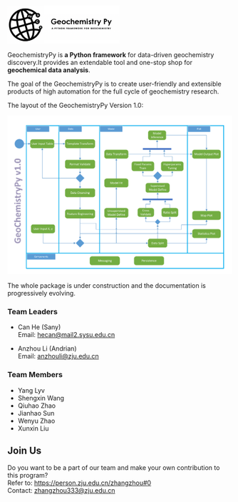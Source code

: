 <img src="./docs/Geochemistry Py.png" width="50%"/>

GeochemistryPy is **a Python framework** for data-driven geochemistry discovery.It provides an extendable tool and one-stop shop for **geochemical data analysis**.

The goal of the GeochemistryPy is to create user-friendly and extensible products of high automation for the full cycle of geochemistry research.

The layout of the GeochemistryPy Version 1.0:

<img src="./docs/GeochemistryPy-Activity%20Diagram_v1.png" />

The whole package is under construction and the documentation is progressively evolving. 

### Team Leaders
+ Can He (Sany)  
Email: hecan@mail2.sysu.edu.cn  
  

+ Anzhou Li (Andrian)  
Email: anzhouli@zju.edu.cn

### Team Members
+ Yang Lyv
+ Shengxin Wang
+ Qiuhao Zhao
+ Jianhao Sun
+ Wenyu Zhao
+ Xunxin Liu

## Join Us
Do you want to be a part of our team and make your own contribution to this program?  
Refer to: https://person.zju.edu.cn/zhangzhou#0  
Contact: zhangzhou333@zju.edu.cn
